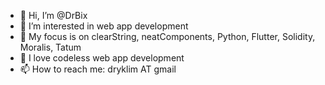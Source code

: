 - 👋 Hi, I’m @DrBix
- 👀 I’m interested in web app development
- 🌱 My focus is on clearString, neatComponents, Python, Flutter, Solidity, Moralis, Tatum 
- 💞️ I love codeless web app development
- 📫 How to reach me: dryklim AT gmail

<!---
DrBix/DrBix is a ✨ special ✨ repository because its `README.md` (this file) appears on your GitHub profile.
You can click the Preview link to take a look at your changes.
--->
